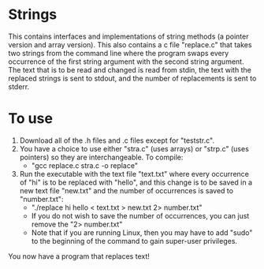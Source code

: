 # Strings

This contains interfaces and implementations of string methods (a pointer version and array version). This also contains a c file 
"replace.c" that takes two strings from the command line where the program swaps every occurrence of the first string argument with the second string argument. The text that is to be read and changed is read from stdin, the text with the replaced strings is sent to stdout, and the number of replacements is sent to stderr. 

# To use

1. Download all of the .h files and .c files except for "teststr.c".
2. You have a choice to use either "stra.c" (uses arrays) or "strp.c" (uses pointers) so they are interchangeable. To compile:
    - "gcc replace.c stra.c -o replace"
3. Run the executable with the text file "text.txt" where every occurrence of "hi" is to be replaced with "hello", and this change is to be saved in a new text file "new.txt" and the number of occurrences is saved to "number.txt":
    - "./replace hi hello < text.txt > new.txt 2> number.txt"
    - If you do not wish to save the number of occurrences, you can just remove the "2> number.txt"
    - Note that if you are running Linux, then you may have to add "sudo" to the beginning of the command to gain super-user privileges.
    
You now have a program that replaces text!

